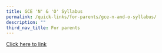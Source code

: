 ```yaml
---
title: GCE 'N' & 'O' Syllabus
permalink: /quick-links/for-parents/gce-n-and-o-syllabus/
description: ""
third_nav_title: For parents
---
```


[Click here to link](https://www.seab.gov.sg/)